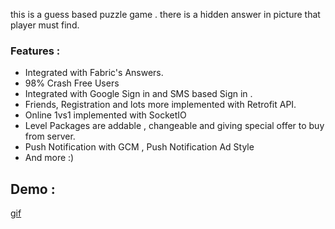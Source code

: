 
this is a guess based puzzle game . there is a hidden answer in picture that player must find.

### Features :
 * Integrated with Fabric's Answers.
 * 98% Crash Free Users
 * Integrated with Google Sign in and SMS based Sign in .
 * Friends, Registration and lots more implemented with Retrofit API.
 * Online 1vs1 implemented with SocketIO
 * Level Packages are addable , changeable and giving special offer to buy from server.
 * Push Notification with GCM , Push Notification Ad Style
 * And more :)  


 ## Demo :
 [gif](https://github.com/lrhm/Guess-The-Picture---Android/raw/master/doc_2016-09-21_18-44-56.gif)
